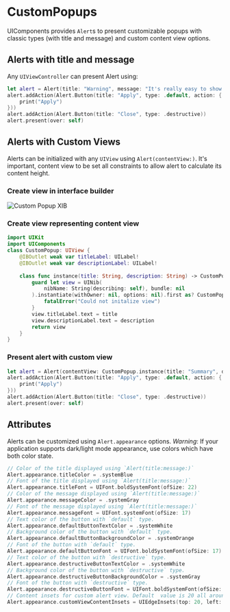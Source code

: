 # CustomPopups

UIComponents provides `Alert`s to present customizable popups with classic types (with title and message) and custom content view options.

## Alerts with title and message
Any `UIViewController` can present Alert using:
```swift
let alert = Alert(title: "Warning", message: "It's really easy to show alert, isn't it?!")
alert.addAction(Alert.Button(title: "Apply", type: .default, action: { (action) in
    print("Apply")
}))
alert.addAction(Alert.Button(title: "Close", type: .destructive))
alert.present(over: self)
```

## Alerts with Custom Views
Alerts can be initialized with any `UIView` using `Alert(contentView:)`. It's important, content view to be set all constraints to allow alert to calculate its content height.
### Create view in interface builder
![Custom Popup XIB](https://github.com/mobven/UIComponents/blob/develop/Resources/custom-popup.png)

### Create view representing content view
```swift
import UIKit
import UIComponents
class CustomPopup: UIView {
    @IBOutlet weak var titleLabel: UILabel!
    @IBOutlet weak var descriptionLabel: UILabel!
    
    class func instance(title: String, description: String) -> CustomPopup {
        guard let view = UINib(
            nibName: String(describing: self), bundle: nil
        ).instantiate(withOwner: nil, options: nil).first as? CustomPopup else {
            fatalError("Could not initalize view")
        }
        view.titleLabel.text = title
        view.descriptionLabel.text = description
        return view
    }
}
```
### Present alert with custom view
```swift
let alert = Alert(contentView: CustomPopup.instance(title: "Summary", description: "Lorem ipsum alert."))
alert.addAction(Alert.Button(title: "Apply", type: .default, action: { (action) in
    print("Apply")
}))
alert.addAction(Alert.Button(title: "Close", type: .destructive))
alert.present(over: self)
```

## Attributes
Alerts can be customized using `Alert.appearance` options.
*Warning*: If your application supports dark/light mode appearance, use colors which have both color state.
```swift
// Color of the title displayed using `Alert(title:message:)`       
Alert.appearance.titleColor = .systemBlue
// Font of the title displayed using `Alert(title:message:)`
Alert.appearance.titleFont = UIFont.boldSystemFont(ofSize: 22)
// Color of the message displayed using `Alert(title:message:)`
Alert.appearance.messageColor = .systemGray
// Font of the message displayed using `Alert(title:message:)`
Alert.appearance.messageFont = UIFont.systemFont(ofSize: 17)
// Text color of the button with `default` type.
Alert.appearance.defaultButtonTextColor = .systemWhite
// Background color of the button with `default` type.
Alert.appearance.defaultButtonBackgroundColor = .systemOrange
// Font of the button with `default` type.
Alert.appearance.defaultButtonFont = UIFont.boldSystemFont(ofSize: 17)
// Text color of the button with `destructive` type.
Alert.appearance.destructiveButtonTextColor = .systemWhite
// Background color of the button with `destructive` type.
Alert.appearance.destructiveButtonBackgroundColor = .systemGray
// Font of the button with `destructive` type.
Alert.appearance.destructiveButtonFont = UIFont.boldSystemFont(ofSize: 17)
// Content insets for custom alert view. Default  value is 20 all around.
Alert.appearance.customViewContentInsets = UIEdgeInsets(top: 20, left: 0, bottom: 20, right: 0)
```
